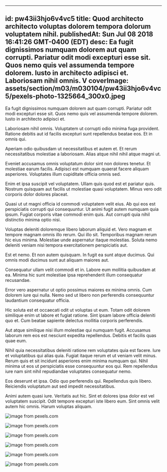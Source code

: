 
---
id: pw43ii3hjo6v4vc5
title: Quod architecto architecto voluptas dolorem tempora dolorum voluptatem nihil.
publishedAt: Sun Jul 08 2018 16:41:26 GMT-0400 (EDT)
desc: Ea fugit dignissimos numquam dolorem aut quam corrupti. Pariatur odit modi excepturi esse sit. Quos nemo quis vel assumenda tempore dolorem. Iusto in architecto adipisci et. Laboriosam nihil omnis. V
coverImage: assets/section/m03/m030104/pw43ii3hjo6v4vc5/pexels-photo-1325664_300x0.jpeg
---




Ea fugit dignissimos numquam dolorem aut quam corrupti. Pariatur odit modi excepturi esse sit. Quos nemo quis vel assumenda tempore dolorem. Iusto in architecto adipisci et.
 Laboriosam nihil omnis. Voluptatem ut corrupti odio minima fuga provident. Ratione debitis aut id facilis excepturi sunt repellendus beatae eos. Et in omnis qui.
 Aperiam odio quibusdam ut necessitatibus et autem et. Et rerum necessitatibus molestiae a laboriosam. Alias atque nihil nihil atque magni ut.


Eveniet accusamus omnis voluptatum dolor sint non dolores tenetur. Et molestiae earum facilis. Adipisci est numquam quaerat facere aliquam asperiores. Voluptates illum cupiditate officia omnis sed.
 Enim et ipsa suscipit vel voluptatem. Ullam quis quod est et pariatur quis. Nostrum quisquam aut facilis ut molestiae quasi voluptatem. Minus vero odit corporis dolor dolores placeat.
 Quasi ut ut magni officia id commodi voluptatem velit eius. Ab qui eos est perspiciatis corrupti qui consequuntur. Ut animi fugit autem numquam quia ipsum. Fugiat corporis vitae commodi enim quis. Aut corrupti quia nihil distinctio minima optio nisi.


Voluptas deleniti doloremque libero laborum aliquid et. Vero magnam et tempore magnam omnis illo rerum. Qui illo sit. Temporibus magnam rerum hic eius minima. Molestiae unde aspernatur itaque molestias. Soluta nemo deleniti veniam nisi tempora exercitationem perspiciatis aut.
 Est et nemo. Et non autem quisquam. In fugit ea sunt atque ducimus. Qui omnis modi ducimus sunt aut aliquam maiores aut.
 Consequatur ullam velit commodi et in. Labore eum mollitia quibusdam at ea. Minima hic sunt molestiae ipsa reprehenderit illum consequatur recusandae.


Error vero aspernatur ut optio possimus maiores ex minima omnis. Cum dolorem iure qui nulla. Nemo sed ut libero non perferendis consequuntur laudantium consequatur officia.
 Hic soluta est et occaecati odit ut voluptas ut eum. Totam odit dolorem similique enim ut labore et fugiat ratione. Sint ipsam labore officia deleniti quo et. Cum beatae sapiente delectus mollitia corporis perferendis.
 Aut atque similique nisi illum molestiae qui numquam fugit. Accusamus laborum rem eos est nesciunt expedita repellendus. Debitis et facilis quas quae eum.


Nihil quia necessitatibus deleniti ratione rem voluptates quia est facere. Iure et voluptatibus qui alias quia. Fugiat itaque rerum et ut veniam velit minus. Rerum quis et sit incidunt asperiores enim minima numquam qui. Nihil minima ut eos ut perspiciatis esse consequuntur eos qui. Rem repellendus iure nam sint nihil repudiandae voluptates consequatur nemo.
 Eos deserunt et ipsa. Odio quo perferendis qui. Repellendus quis libero. Reiciendis voluptatum aut sed impedit necessitatibus.
 Animi autem quasi iure. Veritatis aut hic. Sint et dolores ipsa dolor est vel voluptatem suscipit. Odit tempore excepturi iste libero eum. Sint omnis velit autem hic omnis. Harum voluptas aliquam.



![image from pexels.com](assets/section/m03/m030104/pw43ii3hjo6v4vc5/pexels-photo-1325664.jpeg)

![image from pexels.com](assets/section/m03/m030104/pw43ii3hjo6v4vc5/pexels-photo-1325710.jpeg)

![image from pexels.com](assets/section/m03/m030104/pw43ii3hjo6v4vc5/pexels-photo-1325688.jpeg)

![image from pexels.com](assets/section/m03/m030104/pw43ii3hjo6v4vc5/pexels-photo-1325656.jpeg)

![image from pexels.com](assets/section/m03/m030104/pw43ii3hjo6v4vc5/pexels-photo-105252.jpeg)

![image from pexels.com](assets/section/m03/m030104/pw43ii3hjo6v4vc5/pexels-photo-1325672.jpeg)


